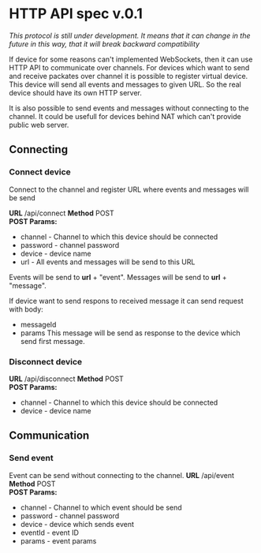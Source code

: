# HTTP API spec v.0.1

*This protocol is still under development. It means that it can change in the future in this way, that it will break backward compatibility*

If device for some reasons can't implemented WebSockets, then it can use HTTP API to communicate over channels.
For devices which want to send and receive packates over channel it is possible to register virtual device.
This device will send all events and messages to given URL. So the real device should have its own HTTP server.

It is also possible to send events and messages without connecting to the channel. It could be usefull for devices behind NAT which
can't provide public web server.


## Connecting

### Connect device

Connect to the channel and register URL where events and messages will be send

**URL**     /api/connect
**Method**  POST  
**POST Params:**  
* channel - Channel to which this device should be connected
* password - channel password
* device - device name
* url - All events and messages will be send to this URL

Events will be send to **url** + "event".
Messages will be send to **url** + "message".

If device want to send respons to received message it can send request with body:
* messageId
* params
This message will be send as response to the device which send first message.


### Disconnect device

**URL**     /api/disconnect
**Method**  POST  
**POST Params:**  
* channel - Channel to which this device should be connected
* device - device name


## Communication

### Send event

Event can be send without connecting to the channel. 
**URL**     /api/event  
**Method**  POST  
**POST Params:**  
* channel - Channel to which event should be send
* password - channel password
* device - device which sends event
* eventId - event ID
* params - event params



